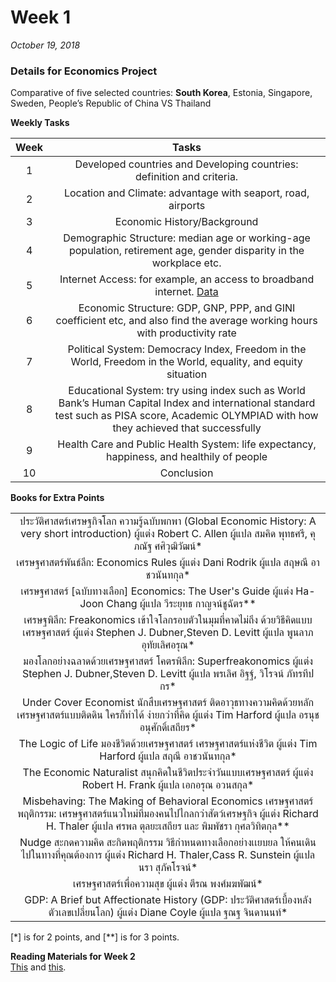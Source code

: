 # Week 1

*October 19, 2018*

### Details for Economics Project

Comparative of five selected countries: **South Korea**, Estonia, Singapore, Sweden, People’s Republic of China VS Thailand

**Weekly Tasks**

|Week|Tasks|
|:--:|:--:|
|1| Developed countries and Developing countries: definition and criteria.|
|2| Location and Climate: advantage with seaport, road, airports|
|3| Economic History/Background|
|4| Demographic Structure: median age or working-age population, retirement age, gender disparity in the workplace etc.|
|5| Internet Access: for example, an access to broadband internet. [Data](https://data.oecd.org/ict/internet-access.htm)|
|6| Economic Structure: GDP, GNP, PPP, and GINI coefficient etc, and also find the average working hours with productivity rate|
|7| Political System: Democracy Index, Freedom in the World, Freedom in the World, equality, and equity situation|
|8| Educational System: try using index such as World Bank’s Human Capital Index and international standard test such as PISA score, Academic OLYMPIAD with how they achieved that successfully|
|9| Health Care and Public Health System: life expectancy, happiness, and healthily of people|
|10| Conclusion|

**Books for Extra Points**

||
|:-:|
|ประวัติศาสตร์เศรษฐกิจโลก ความรู้ฉบับพกพา (Global Economic History: A very short introduction) ผู้แต่ง Robert C. Allen ผู้แปล สมคิด พุทธศรี, คุภณัฐ ศศิวุฒิวัฒน์*|
|เศรษฐศาสตร์พันธ์ลึก: Economics Rules ผู้แต่ง Dani Rodrik ผู้แปล สฤษณี อาชวนันทกุล*|
|เศรษฐศาสตร์ [ฉบับทางเลือก] Economics: The User's Guide ผู้แต่ง Ha-Joon Chang ผู้แปล วีระยุทธ กาญจน์ชูฉัตร**|
|เศรษฐพิลึก: Freakonomics เข้าใจโลกรอบตัวในมุมที่คาดไม่ถึง ด้วยวิธีคิดแบบเศรษฐศาสตร์ ผู้แต่ง Stephen J. Dubner,Steven D. Levitt ผู้แปล พูนลาภ อุทัยเลิศอรุณ*|
|มองโลกอย่างฉลาดด้วยเศรษฐศาสตร์ โคตรพิลึก: Superfreakonomics ผู้แต่ง Stephen J. Dubner,Steven D. Levitt ผู้แปล พรเลิศ อิฐฐ์, วิโรจน์ ภัทรทีปกร*|
|Under Cover Economist นักสืบเศรษฐศาสตร์ ติดอาวุธทางความคิดด้วยหลักเศรษฐศาสตร์แบบติดดิน ใครก็ทำได้ ง่ายกว่าที่คิด ผู้แต่ง Tim Harford ผู้แปล อรนุช อนุศักดิ์เสถียร*|
|The Logic of Life มองชีวิตด้วยเศรษฐศาสตร์ เศรษฐศาสตร์แห่งชีวิต ผู้แต่ง Tim Harford ผู้แปล สฤณี อาชวนันทกุล*|
|The Economic Naturalist สนุกคิดในชีวิตประจำวันแบบเศรษฐศาสตร์ ผู้แต่ง Robert H. Frank ผู้แปล เอกอรุณ อวนสกุล*|
|Misbehaving: The Making of Behavioral Economics เศรษฐศาสตร์พฤติกรรม: เศรษฐศาสตร์แนวใหม่ที่มองคนไปไกลกว่าสัตว์เศรษฐกิจ ผู้แต่ง Richard H. Thaler ผู้แปล ศรพล ตุลยะเสถียร และ พิมพัชรา กุศลวิทิตกุล**|
|Nudge สะกดความคิด สะกิดพฤติกรรม วิธีกำหนดทางเลือกอย่างเเยบยล ให้คนเดินไปในทางที่คุณต้องการ ผู้แต่ง Richard H. Thaler,Cass R. Sunstein ผู้แปล นรา สุภัคโรจน์*|
|เศรษฐศาสตร์เพื่อความสุข ผู้แต่ง ตีรณ พงศ์มฆพัฒน์*|
|GDP: A Brief but Affectionate History (GDP: ประวัติศาสตร์เบื้องหลังตัวเลขเปลี่ยนโลก) ผู้แต่ง Diane Coyle ผู้แปล ฐณฐ จินดานนท์*|

[*] is for 2 points, and [**] is for 3 points.

**Reading Materials for Week 2**  
[This](https://github.com/whipppedcream/school/blob/master/economics/Cambridge%20International%20AS%20and%20A%20Level%20Economics%20pp.%2012%20to%2016.pdf) and [this](https://github.com/whipppedcream/school/blob/master/economics/Reading%20Material%20Week%201%20What%20is%20%20Economics.pdf).

